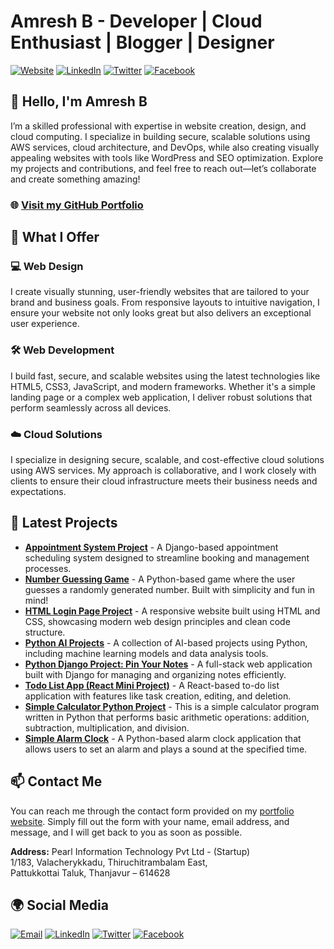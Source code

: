 # Amresh B - Developer | Cloud Enthusiast | Blogger | Designer

[![Website](https://img.shields.io/badge/Website-Visit_My_Portfolio-orange)](https://amreshbofficial.github.io/)
[![LinkedIn](https://img.shields.io/badge/LinkedIn-Connect-blue)](https://www.linkedin.com/in/amresh-b-830350325/)
[![Twitter](https://img.shields.io/badge/Twitter-Follow-blue)](https://x.com/amr_officialpub)
[![Facebook](https://img.shields.io/badge/Facebook-Follow-blue)](https://www.facebook.com/profile.php?id=61569988602117)

## 👋 Hello, I'm Amresh B

I’m a skilled professional with expertise in website creation, design, and cloud computing. I specialize in building secure, scalable solutions using AWS services, cloud architecture, and DevOps, while also creating visually appealing websites with tools like WordPress and SEO optimization. Explore my projects and contributions, and feel free to reach out—let’s collaborate and create something amazing!

### 🌐 [Visit my GitHub Portfolio](https://amreshbofficial.github.io/)

## 💼 What I Offer

### 💻 Web Design
I create visually stunning, user-friendly websites that are tailored to your brand and business goals. From responsive layouts to intuitive navigation, I ensure your website not only looks great but also delivers an exceptional user experience.

### 🛠️ Web Development
I build fast, secure, and scalable websites using the latest technologies like HTML5, CSS3, JavaScript, and modern frameworks. Whether it's a simple landing page or a complex web application, I deliver robust solutions that perform seamlessly across all devices.

### ☁️ Cloud Solutions
I specialize in designing secure, scalable, and cost-effective cloud solutions using AWS services. My approach is collaborative, and I work closely with clients to ensure their cloud infrastructure meets their business needs and expectations.

## 📂 Latest Projects

- **[Appointment System Project](https://github.com/Amreshbofficial/Appointment_System_Project)** - A Django-based appointment scheduling system designed to streamline booking and management processes.
- **[Number Guessing Game](https://github.com/Amreshbofficial/Number-Guessing-Game-Python-Projects)** - A Python-based game where the user guesses a randomly generated number. Built with simplicity and fun in mind!
- **[HTML Login Page Project](https://github.com/Amreshbofficial/HTM-Project-1)** - A responsive website built using HTML and CSS, showcasing modern web design principles and clean code structure.
- **[Python AI Projects](https://github.com/Amreshbofficial/Python---Ai-Projects)** - A collection of AI-based projects using Python, including machine learning models and data analysis tools.
- **[Python Django Project: Pin Your Notes](https://github.com/Amreshbofficial/Python-Django-Project-Pin-Your-Notes)** - A full-stack web application built with Django for managing and organizing notes efficiently.
- **[Todo List App (React Mini Project)](https://github.com/Amreshbofficial/Todo-list-app-React-Mini-Project)** - A React-based to-do list application with features like task creation, editing, and deletion.
- **[Simple Calculator Python Project](https://github.com/Amreshbofficial/Simple-Calculator-Python-Project)** - This is a simple calculator program written in Python that performs basic arithmetic operations: addition, subtraction, multiplication, and division.
- **[Simple Alarm Clock](https://github.com/Amreshbofficial/Simple-Alarm-Clock-Python-Project)** - A Python-based alarm clock application that allows users to set an alarm and plays a sound at the specified time.

## 📫 Contact Me

You can reach me through the contact form provided on my [portfolio website](https://amreshbofficial.github.io/). Simply fill out the form with your name, email address, and message, and I will get back to you as soon as possible.

**Address:**
Pearl Information Technology Pvt Ltd - (Startup)  
1/183, Valacherykkadu, Thiruchitrambalam East,  
Pattukkottai Taluk, Thanjavur – 614628

## 🌍 Social Media

[![Email](https://img.shields.io/badge/Email-amreshbaskar@gmail.com-red)](mailto:amreshbaskar@gmail.com)
[![LinkedIn](https://img.shields.io/badge/LinkedIn-Connect-blue)](https://www.linkedin.com/in/amresh-b-830350325/)
[![Twitter](https://img.shields.io/badge/Twitter-Follow-blue)](https://x.com/amr_officialpub)
[![Facebook](https://img.shields.io/badge/Facebook-Follow-blue)](https://www.facebook.com/profile.php?id=61569988602117)
